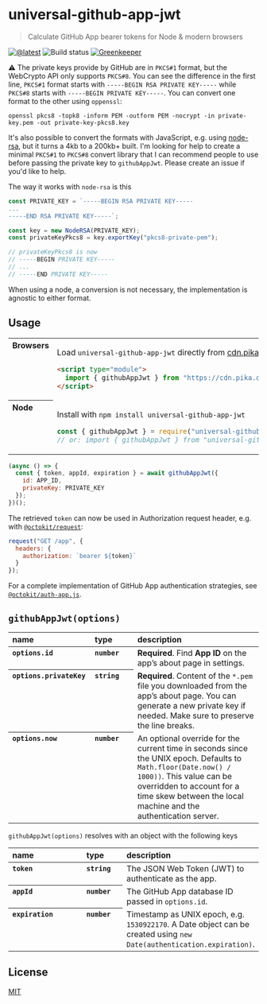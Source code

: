 # universal-github-app-jwt

> Calculate GitHub App bearer tokens for Node & modern browsers

[![@latest](https://img.shields.io/npm/v/universal-github-app-jwt.svg)](https://www.npmjs.com/package/universal-github-app-jwt)
![Build status](https://github.com/gr2m/universal-github-app-jwt/workflows/Test/badge.svg)
[![Greenkeeper](https://badges.greenkeeper.io/gr2m/universal-github-app-jwt.svg)](https://greenkeeper.io/)

⚠ The private keys provide by GitHub are in `PKCS#1` format, but the WebCrypto API only supports `PKCS#8`. You can see the difference in the first line, `PKCS#1` format starts with `-----BEGIN RSA PRIVATE KEY-----` while `PKCS#8` starts with `-----BEGIN PRIVATE KEY-----`. You can convert one format to the other using `oppenssl`:

```
openssl pkcs8 -topk8 -inform PEM -outform PEM -nocrypt -in private-key.pem -out private-key-pkcs8.key
```

It's also possible to convert the formats with JavaScript, e.g. using [node-rsa](https://github.com/rzcoder/node-rsa), but it turns a 4kb to a 200kb+ built. I'm looking for help to create a minimal `PKCS#1` to `PKCS#8` convert library that I can recommend people to use before passing the private key to `githubAppJwt`. Please create an issue if you'd like to help.

The way it works with `node-rsa` is this

```js
const PRIVATE_KEY = `-----BEGIN RSA PRIVATE KEY-----
...
-----END RSA PRIVATE KEY-----`;

const key = new NodeRSA(PRIVATE_KEY);
const privateKeyPkcs8 = key.exportKey("pkcs8-private-pem");

// privateKeyPkcs8 is now
// -----BEGIN PRIVATE KEY-----
// ...
// -----END PRIVATE KEY-----
```

When using a node, a conversion is not necessary, the implementation is agnostic to either format.

## Usage

<table>
<tbody valign=top align=left>
<tr><th>
Browsers
</th><td width=100%>

Load `universal-github-app-jwt` directly from [cdn.pika.dev](https://cdn.pika.dev)

```html
<script type="module">
  import { githubAppJwt } from "https://cdn.pika.dev/universal-github-app-jwt";
</script>
```

</td></tr>
<tr><th>
Node
</th><td>

Install with <code>npm install universal-github-app-jwt</code>

```js
const { githubAppJwt } = require("universal-github-app-jwt");
// or: import { githubAppJwt } from "universal-github-app-jwt";
```

</td></tr>
</tbody>
</table>

```js
(async () => {
  const { token, appId, expiration } = await githubAppJwt({
    id: APP_ID,
    privateKey: PRIVATE_KEY
  });
})();
```

The retrieved `token` can now be used in Authorization request header, e.g. with [`@octokit/request`](https://github.com/octokit/request.js/#readme):

```js
request("GET /app", {
  headers: {
    authorization: `bearer ${token}`
  }
});
```

For a complete implementation of GitHub App authentication strategies, see [`@octokit/auth-app.js`](https://github.com/octokit/auth-app.js/#readme).

## `githubAppJwt(options)`

<table width="100%">
  <thead align=left>
    <tr>
      <th width=150>
        name
      </th>
      <th width=70>
        type
      </th>
      <th>
        description
      </th>
    </tr>
  </thead>
  <tbody align=left valign=top>
    <tr>
      <th>
        <code>options.id</code>
      </th>
      <th>
        <code>number</code>
      </th>
      <td>
        <strong>Required</strong>. Find <strong>App ID</strong> on the app’s about page in settings.
      </td>
    </tr>
    <tr>
      <th>
        <code>options.privateKey</code>
      </th>
      <th>
        <code>string</code>
      </th>
      <td>
        <strong>Required</strong>. Content of the <code>*.pem</code> file you downloaded from the app’s about page. You can generate a new private key if needed. Make sure to preserve the line breaks.
      </td>
    </tr>
    <tr>
      <th>
        <code>options.now</code>
      </th>
      <th>
        <code>number</code>
      </th>
      <td>
        An optional override for the current time in seconds since the UNIX epoch. Defaults to <code>Math.floor(Date.now() / 1000))</code>. This value can be overridden to account for a time skew between the local machine and the authentication server.
      </td>
    </tr>
  </tbody>
</table>

`githubAppJwt(options)` resolves with an object with the following keys

<table width="100%">
  <thead align=left>
    <tr>
      <th width=150>
        name
      </th>
      <th width=70>
        type
      </th>
      <th>
        description
      </th>
    </tr>
  </thead>
  <tbody align=left valign=top>
    <tr>
      <th>
        <code>token</code>
      </th>
      <th>
        <code>string</code>
      </th>
      <td>
        The JSON Web Token (JWT) to authenticate as the app.
      </td>
    </tr>
    <tr>
      <th>
        <code>appId</code>
      </th>
      <th>
        <code>number</code>
      </th>
      <td>
        The GitHub App database ID passed in <code>options.id</code>.
      </td>
    </tr>
    <tr>
      <th>
        <code>expiration</code>
      </th>
      <th>
        <code>number</code>
      </th>
      <td>
        Timestamp as UNIX epoch, e.g. <code>1530922170</code>. A Date object can be created using <code>new Date(authentication.expiration)</code>.
      </td>
    </tr>
  </tbody>
</table>

## License

[MIT](LICENSE)
